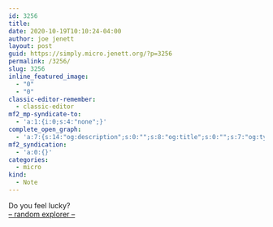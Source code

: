```yaml
---
id: 3256
title: 
date: 2020-10-19T10:10:24-04:00
author: joe jenett
layout: post
guid: https://simply.micro.jenett.org/?p=3256
permalink: /3256/
slug: 3256
inline_featured_image:
  - "0"
  - "0"
classic-editor-remember:
  - classic-editor
mf2_mp-syndicate-to:
  - 'a:1:{i:0;s:4:"none";}'
complete_open_graph:
  - 'a:7:{s:14:"og:description";s:0:"";s:8:"og:title";s:0:"";s:7:"og:type";s:0:"";s:12:"twitter:card";s:7:"summary";s:15:"twitter:creator";s:0:"";s:19:"twitter:description";s:0:"";s:8:"og:image";s:0:"";}'
mf2_syndication:
  - 'a:0:{}'
categories:
  - micro
kind:
  - Note
---
```

Do you feel lucky?  
[– random explorer –](https://directory.jenett.org/random/ "visit a random site from the i.webthings directory")